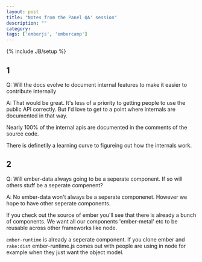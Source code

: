 ```yaml
---
layout: post
title: "Notes from the Panel QA' session"
description: ""
category: 
tags: ['emberjs', 'embercamp']
---
```

{% include JB/setup %}

## 1

Q: Will the docs evolve to document internal features to make it easier to
contribute internally

A: That would be great. It's less of a priority to getting people to use the
public API correctly. But I'd love to get to a point where internals are
documented in that way.

Nearly 100% of the internal apis are documented in the comments of the source
code.

There is definetily a learning curve to figureing out how the internals work. 

## 2

Q: Will ember-data always going to be a seperate component. If so will others
stuff be a seperate compenent?

A: No ember-data won't always be a seperate componenet. However we hope to have
other seperate components.

If you check out the source of ember you'll see that there is already a bunch of
components. We want all our components 'ember-metal' etc to be reusable across
other frameworks like node.

`ember-runtime` is already a seperate component. If you clone ember and
`rake:dist` ember-runtime.js comes out with people are using in node for example
when they just want the object model.
